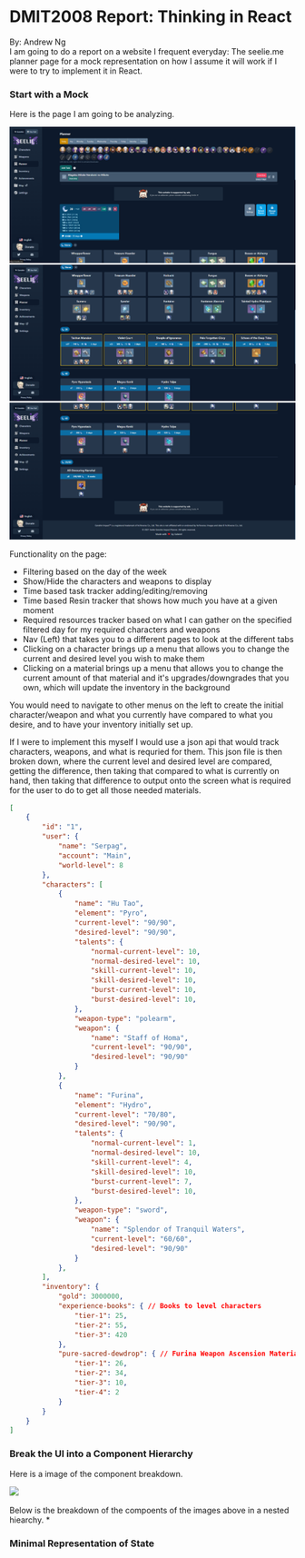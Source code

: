# DMIT2008 Report: Thinking in React
By: Andrew Ng<br>
I am going to do a report on a website I frequent everyday: The seelie.me planner page for a mock representation on how I assume it will work if I were to try to implement it in React.

### Start with a Mock
Here is the page I am going to be analyzing.
<!-- Insert Page Images Here -->
![mockSource1](./images/mockSource1.png)
![mockSource2](./images/mockSource2.png)
![mockSource3](./images/mockSource3.png)

Functionality on the page:
* Filtering based on the day of the week
* Show/Hide the characters and weapons to display
* Time based task tracker adding/editing/removing
* Time based Resin tracker that shows how much you have at a given moment
* Required resources tracker based on what I can gather on the specified filtered day for my required characters and weapons
* Nav (Left) that takes you to a different pages to look at the different tabs
* Clicking on a character brings up a menu that allows you to change the current and desired level you wish to make them
* Clicking on a material brings up a menu that allows you to change the current amount of that material and it's upgrades/downgrades that you own, which will update the inventory in the background

You would need to navigate to other menus on the left to create the initial character/weapon and what you currently have compared to what you desire, and to have your inventory initially set up.

If I were to implement this myself I would use a json api that would track characters, weapons, and what is requried for them. This json file is then broken down, where the current level and desired level are compared, getting the difference, then taking that compared to what is currently on hand, then taking that difference to output onto the screen what is required for the user to do to get all those needed materials.

```json
[
	{
		"id": "1",
		"user": {
			"name": "Serpag",
			"account": "Main",
			"world-level": 8
		},
		"characters": [
			{
				"name": "Hu Tao",
				"element": "Pyro",
				"current-level": "90/90",
				"desired-level": "90/90",
				"talents": {
					"normal-current-level": 10,
					"normal-desired-level": 10,
					"skill-current-level": 10,
					"skill-desired-level": 10,
					"burst-current-level": 10,
					"burst-desired-level": 10,
				},
				"weapon-type": "polearm",
				"weapon": {
					"name": "Staff of Homa",
					"current-level": "90/90",
					"desired-level": "90/90"
				}
			},
			{
				"name": "Furina",
				"element": "Hydro",
				"current-level": "70/80",
				"desired-level": "90/90",
				"talents": {
					"normal-current-level": 1,
					"normal-desired-level": 10,
					"skill-current-level": 4,
					"skill-desired-level": 10,
					"burst-current-level": 7,
					"burst-desired-level": 10,
				},
				"weapon-type": "sword",
				"weapon": {
					"name": "Splendor of Tranquil Waters",
					"current-level": "60/60",
					"desired-level": "90/90"
				}
			},
		],
		"inventory": {
			"gold": 3000000,
			"experience-books": { // Books to level characters
				"tier-1": 25,
				"tier-2": 55,
				"tier-3": 420
			},
			"pure-sacred-dewdrop": { // Furina Weapon Ascension Material
				"tier-1": 26,
				"tier-2": 34,
				"tier-3": 10,
				"tier-4": 2
			}
		}
	}
]
```

### Break the UI into a Component Hierarchy
Here is a image of the component breakdown.
<!-- Insert images here -->
<img src="./images/">

Below is the breakdown of the compoents of the images above in a nested hiearchy.
* 

### Minimal Representation of State


